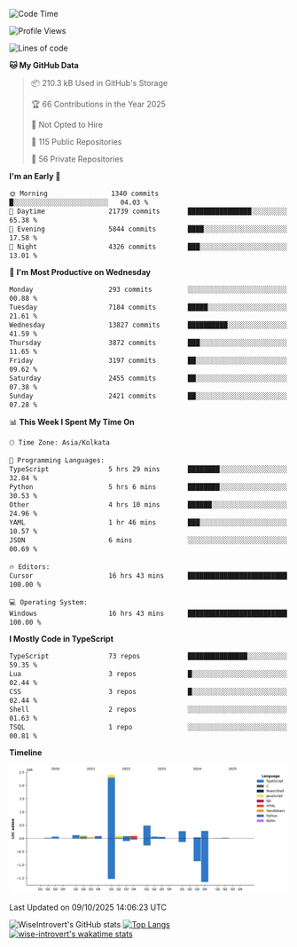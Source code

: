 <!--START_SECTION:waka-->
![Code Time](http://img.shields.io/badge/Code%20Time-4%2C366%20hrs%2036%20mins-blue)

![Profile Views](http://img.shields.io/badge/Profile%20Views-0-blue)

![Lines of code](https://img.shields.io/badge/From%20Hello%20World%20I%27ve%20Written-4.2%20million%20lines%20of%20code-blue)

**🐱 My GitHub Data** 

> 📦 210.3 kB Used in GitHub's Storage 
 > 
> 🏆 66 Contributions in the Year 2025
 > 
> 🚫 Not Opted to Hire
 > 
> 📜 115 Public Repositories 
 > 
> 🔑 56 Private Repositories 
 > 
**I'm an Early 🐤** 

```text
🌞 Morning                1340 commits        █░░░░░░░░░░░░░░░░░░░░░░░░   04.03 % 
🌆 Daytime                21739 commits       ████████████████░░░░░░░░░   65.38 % 
🌃 Evening                5844 commits        ████░░░░░░░░░░░░░░░░░░░░░   17.58 % 
🌙 Night                  4326 commits        ███░░░░░░░░░░░░░░░░░░░░░░   13.01 % 
```
📅 **I'm Most Productive on Wednesday** 

```text
Monday                   293 commits         ░░░░░░░░░░░░░░░░░░░░░░░░░   00.88 % 
Tuesday                  7184 commits        █████░░░░░░░░░░░░░░░░░░░░   21.61 % 
Wednesday                13827 commits       ██████████░░░░░░░░░░░░░░░   41.59 % 
Thursday                 3872 commits        ███░░░░░░░░░░░░░░░░░░░░░░   11.65 % 
Friday                   3197 commits        ██░░░░░░░░░░░░░░░░░░░░░░░   09.62 % 
Saturday                 2455 commits        ██░░░░░░░░░░░░░░░░░░░░░░░   07.38 % 
Sunday                   2421 commits        ██░░░░░░░░░░░░░░░░░░░░░░░   07.28 % 
```


📊 **This Week I Spent My Time On** 

```text
🕑︎ Time Zone: Asia/Kolkata

💬 Programming Languages: 
TypeScript               5 hrs 29 mins       ████████░░░░░░░░░░░░░░░░░   32.84 % 
Python                   5 hrs 6 mins        ████████░░░░░░░░░░░░░░░░░   30.53 % 
Other                    4 hrs 10 mins       ██████░░░░░░░░░░░░░░░░░░░   24.96 % 
YAML                     1 hr 46 mins        ███░░░░░░░░░░░░░░░░░░░░░░   10.57 % 
JSON                     6 mins              ░░░░░░░░░░░░░░░░░░░░░░░░░   00.69 % 

🔥 Editors: 
Cursor                   16 hrs 43 mins      █████████████████████████   100.00 % 

💻 Operating System: 
Windows                  16 hrs 43 mins      █████████████████████████   100.00 % 
```

**I Mostly Code in TypeScript** 

```text
TypeScript               73 repos            ███████████████░░░░░░░░░░   59.35 % 
Lua                      3 repos             █░░░░░░░░░░░░░░░░░░░░░░░░   02.44 % 
CSS                      3 repos             █░░░░░░░░░░░░░░░░░░░░░░░░   02.44 % 
Shell                    2 repos             ░░░░░░░░░░░░░░░░░░░░░░░░░   01.63 % 
TSQL                     1 repo              ░░░░░░░░░░░░░░░░░░░░░░░░░   00.81 % 
```



**Timeline**

![Lines of Code chart](https://raw.githubusercontent.com/wise-introvert/wise-introvert/master/assets/bar_graph.png)


 Last Updated on 09/10/2025 14:06:23 UTC
<!--END_SECTION:waka-->

![WiseIntrovert's GitHub stats](https://github-readme-stats.vercel.app/api?username=wise-introvert&count_private=true&show_icons=true)
[![Top Langs](https://github-readme-stats.vercel.app/api/top-langs/?username=wise-introvert&langs_count=10)](https://github.com/anuraghazra/github-readme-stats)
[![wise-introvert's wakatime stats](https://github-readme-stats.vercel.app/api/wakatime?username=wiseintrovert)](https://github.com/anuraghazra/github-readme-stats)
